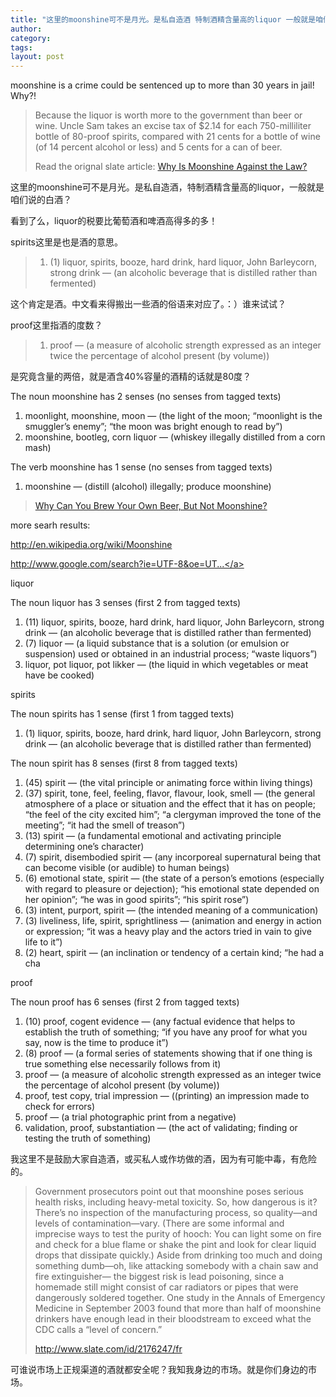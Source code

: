 ```yaml
---
title: "这里的moonshine可不是月光。是私自造酒 特制酒精含量高的liquor 一般就是咱们说的白酒 "
author:
category: 
tags: 
layout: post
---
```

moonshine is a crime could be sentenced up to more than 30 years in jail! Why?!

<blockquote>

Because the liquor is worth more to the government than beer or wine. Uncle Sam takes an excise tax of $2.14 for each 750-milliliter bottle of 80-proof spirits, compared with 21 cents for a bottle of wine (of 14 percent alcohol or less) and 5 cents for a can of beer.

Read the orignal slate article: <a href="http://www.slate.com/id/2176247/fr">Why Is Moonshine Against the Law?</a>

</blockquote>

这里的moonshine可不是月光。是私自造酒，特制酒精含量高的liquor，一般就是咱们说的白酒？

看到了么，liquor的税要比葡萄酒和啤酒高得多的多！

spirits这里是也是酒的意思。

<blockquote>

<ol>

<li>(1) liquor, spirits, booze, hard drink, hard liquor, John Barleycorn, strong drink — (an alcoholic beverage that is distilled rather than fermented)</li>

</ol>

</blockquote>

这个肯定是酒。中文看来得搬出一些酒的俗语来对应了。：）谁来试试？

proof这里指酒的度数？

<blockquote>

<ol>

<li>proof — (a measure of alcoholic strength expressed as an integer twice the percentage of alcohol present (by volume))</li>

</ol>

</blockquote>

是究竟含量的两倍，就是酒含40%容量的酒精的话就是80度？

The noun moonshine has 2 senses (no senses from tagged texts)

<ol>

<li>moonlight, moonshine, moon — (the light of the moon; “moonlight is the smuggler’s enemy”; “the moon was bright enough to read by”)</li>

<li>moonshine, bootleg, corn liquor — (whiskey illegally distilled from a corn mash)</li>

</ol>

The verb moonshine has 1 sense (no senses from tagged texts)

<ol>

<li>moonshine — (distill (alcohol) illegally; produce moonshine)</li>

</ol>

<blockquote>

<a href="http://consumerist.com/consumer/alcohol/why-can-you-brew-your-own-beer-but-not-moonshine-313730.php">Why Can You Brew Your Own Beer, But Not Moonshine?</a>

</blockquote>

more searh results:

<a href="http://en.wikipedia.org/wiki/Moonshine">http://en.wikipedia.org/wiki/Moonshine</a>

<a href="http://www.google.com/search?ie=UTF-8&oe=UTF-8&q=why+is+moonshine+against+the+law">http://www.google.com/search?ie=UTF-8&oe=UT...</a>

liquor

The noun liquor has 3 senses (first 2 from tagged texts)

<ol>

<li>(11) liquor, spirits, booze, hard drink, hard liquor, John Barleycorn, strong drink — (an alcoholic beverage that is distilled rather than fermented)</li>

<li>(7) liquor — (a liquid substance that is a solution (or emulsion or suspension) used or obtained in an industrial process; “waste liquors”)</li>

<li>liquor, pot liquor, pot likker — (the liquid in which vegetables or meat have be cooked)</li>

</ol>

spirits

The noun spirits has 1 sense (first 1 from tagged texts)

<ol>

<li>(1) liquor, spirits, booze, hard drink, hard liquor, John Barleycorn, strong drink — (an alcoholic beverage that is distilled rather than fermented)</li>

</ol>

The noun spirit has 8 senses (first 8 from tagged texts)

<ol>

<li>(45) spirit — (the vital principle or animating force within living things)</li>

<li>(37) spirit, tone, feel, feeling, flavor, flavour, look, smell — (the general atmosphere of a place or situation and the effect that it has on people; “the feel of the city excited him”; “a clergyman improved the tone of the meeting”; “it had the smell of treason”)</li>

<li>(13) spirit — (a fundamental emotional and activating principle determining one’s character)</li>

<li>(7) spirit, disembodied spirit — (any incorporeal supernatural being that can become visible (or audible) to human beings)</li>

<li>(6) emotional state, spirit — (the state of a person’s emotions (especially with regard to pleasure or dejection); “his emotional state depended on her opinion”; “he was in good spirits”; “his spirit rose”)</li>

<li>(3) intent, purport, spirit — (the intended meaning of a communication)</li>

<li>(3) liveliness, life, spirit, sprightliness — (animation and energy in action or expression; “it was a heavy play and the actors tried in vain to give life to it”)</li>

<li>(2) heart, spirit — (an inclination or tendency of a certain kind; “he had a cha</li>

</ol>

proof

The noun proof has 6 senses (first 2 from tagged texts)

<ol>

<li>(10) proof, cogent evidence — (any factual evidence that helps to establish the truth of something; “if you have any proof for what you say, now is the time to produce it”)</li>

<li>(8) proof — (a formal series of statements showing that if one thing is true something else necessarily follows from it)</li>

<li>proof — (a measure of alcoholic strength expressed as an integer twice the percentage of alcohol present (by volume))</li>

<li>proof, test copy, trial impression — ((printing) an impression made to check for errors)</li>

<li>proof — (a trial photographic print from a negative)</li>

<li>validation, proof, substantiation — (the act of validating; finding or testing the truth of something)</li>

</ol>

我这里不是鼓励大家自造酒，或买私人或作坊做的酒，因为有可能中毒，有危险的。

<blockquote>

Government prosecutors point out that moonshine poses serious health risks, including heavy-metal toxicity. So, how dangerous is it? There’s no inspection of the manufacturing process, so quality—and levels of contamination—vary. (There are some informal and imprecise ways to test the purity of hooch: You can light some on fire and check for a blue flame or shake the pint and look for clear liquid drops that dissipate quickly.) Aside from drinking too much and doing something dumb—oh, like attacking somebody with a chain saw and fire extinguisher— the biggest risk is lead poisoning, since a homemade still might consist of car radiators or pipes that were dangerously soldered together. One study in the Annals of Emergency Medicine in September 2003 found that more than half of moonshine drinkers have enough lead in their bloodstream to exceed what the CDC calls a “level of concern.”

<a href="http://www.slate.com/id/2176247/fr">http://www.slate.com/id/2176247/fr</a>

</blockquote>

可谁说市场上正规渠道的酒就都安全呢？我知我身边的市场。就是你们身边的市场。

